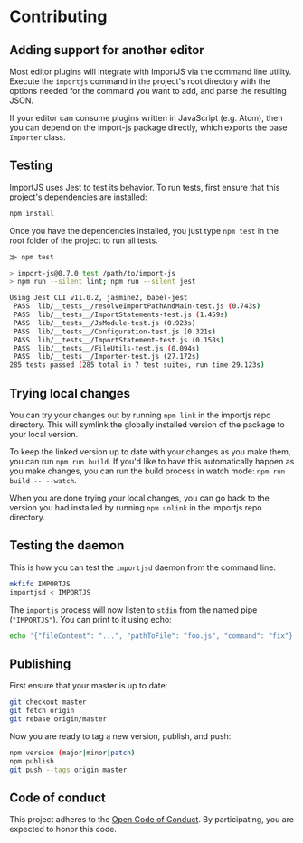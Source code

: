 # Contributing

## Adding support for another editor

Most editor plugins will integrate with ImportJS via the command line utility.
Execute the `importjs` command in the project's root directory with the options
needed for the command you want to add, and parse the resulting JSON.

If your editor can consume plugins written in JavaScript (e.g. Atom), then you
can depend on the import-js package directly, which exports the base `Importer`
class.

## Testing

ImportJS uses Jest to test its behavior. To run tests, first ensure that this
project's dependencies are installed:

```sh
npm install
```

Once you have the dependencies installed, you just type `npm test` in the root
folder of the project to run all tests.

```sh
⨠ npm test

> import-js@0.7.0 test /path/to/import-js
> npm run --silent lint; npm run --silent jest

Using Jest CLI v11.0.2, jasmine2, babel-jest
 PASS  lib/__tests__/resolveImportPathAndMain-test.js (0.743s)
 PASS  lib/__tests__/ImportStatements-test.js (1.459s)
 PASS  lib/__tests__/JsModule-test.js (0.923s)
 PASS  lib/__tests__/Configuration-test.js (0.321s)
 PASS  lib/__tests__/ImportStatement-test.js (0.158s)
 PASS  lib/__tests__/FileUtils-test.js (0.094s)
 PASS  lib/__tests__/Importer-test.js (27.172s)
285 tests passed (285 total in 7 test suites, run time 29.123s)
```

## Trying local changes

You can try your changes out by running `npm link` in the importjs repo
directory. This will symlink the globally installed version of the package to
your local version.

To keep the linked version up to date with your changes as you make them, you
can run `npm run build`. If you'd like to have this automatically happen as you
make changes, you can run the build process in watch mode: `npm run build --
--watch`.

When you are done trying your local changes, you can go back to the version you
had installed by running `npm unlink` in the importjs repo directory.

## Testing the daemon

This is how you can test the `importjsd` daemon from the command line.

```sh
mkfifo IMPORTJS
importjsd < IMPORTJS
```

The `importjs` process will now listen to `stdin` from the named pipe
(`"IMPORTJS"`). You can print to it using echo:

```sh
echo '{"fileContent": "...", "pathToFile": "foo.js", "command": "fix"}' > IMPORTJS
```

## Publishing

First ensure that your master is up to date:

```sh
git checkout master
git fetch origin
git rebase origin/master
```

Now you are ready to tag a new version, publish, and push:

```sh
npm version (major|minor|patch)
npm publish
git push --tags origin master
```

## Code of conduct

This project adheres to the [Open Code of Conduct][code-of-conduct]. By
participating, you are expected to honor this code.

[code-of-conduct]: http://todogroup.org/opencodeofconduct/#Import-JS/henric.trotzig@gmail.com
